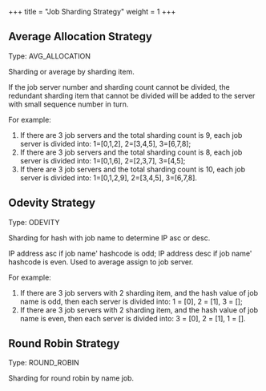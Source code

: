 +++
title = "Job Sharding Strategy"
weight = 1
+++

## Average Allocation Strategy

Type: AVG_ALLOCATION

Sharding or average by sharding item.

If the job server number and sharding count cannot be divided, 
the redundant sharding item that cannot be divided will be added to the server with small sequence number in turn.
 
For example: 
1. If there are 3 job servers and the total sharding count is 9, each job server is divided into: 1=[0,1,2], 2=[3,4,5], 3=[6,7,8];
2. If there are 3 job servers and the total sharding count is 8, each job server is divided into: 1=[0,1,6], 2=[2,3,7], 3=[4,5];
3. If there are 3 job servers and the total sharding count is 10, each job server is divided into: 1=[0,1,2,9], 2=[3,4,5], 3=[6,7,8].

## Odevity Strategy

Type: ODEVITY

Sharding for hash with job name to determine IP asc or desc.

IP address asc if job name' hashcode is odd;
IP address desc if job name' hashcode is even.
Used to average assign to job server.
 
For example: 
1. If there are 3 job servers with 2 sharding item, and the hash value of job name is odd, then each server is divided into: 1 = [0], 2 = [1], 3 = [];
2. If there are 3 job servers with 2 sharding item, and the hash value of job name is even, then each server is divided into: 3 = [0], 2 = [1], 1 = [].

## Round Robin Strategy

Type: ROUND_ROBIN

Sharding for round robin by name job.
